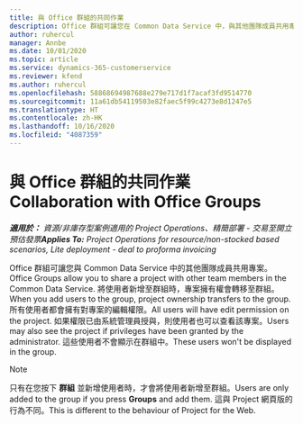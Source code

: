 ```yaml
---
title: 與 Office 群組的共同作業
description: Office 群組可讓您在 Common Data Service 中，與其他團隊成員共用專案。
author: ruhercul
manager: Annbe
ms.date: 10/01/2020
ms.topic: article
ms.service: dynamics-365-customerservice
ms.reviewer: kfend
ms.author: ruhercul
ms.openlocfilehash: 58868694987688e279e717d1f7acaf3fd9514770
ms.sourcegitcommit: 11a61db54119503e82faec5f99c4273e8d1247e5
ms.translationtype: HT
ms.contentlocale: zh-HK
ms.lasthandoff: 10/16/2020
ms.locfileid: "4087359"
---
```

# <a name="collaboration-with-office-groups"></a><span data-ttu-id="ee702-103">與 Office 群組的共同作業</span><span class="sxs-lookup"><span data-stu-id="ee702-103">Collaboration with Office Groups</span></span>

<span data-ttu-id="ee702-104">_**適用於：** 資源/非庫存型案例適用的 Project Operations、精簡部署 - 交易至開立預估發票_</span><span class="sxs-lookup"><span data-stu-id="ee702-104">_**Applies To:** Project Operations for resource/non-stocked based scenarios, Lite deployment - deal to proforma invoicing_</span></span>

<span data-ttu-id="ee702-105">Office 群組可讓您與 Common Data Service 中的其他團隊成員共用專案。</span><span class="sxs-lookup"><span data-stu-id="ee702-105">Office Groups allow you to share a project with other team members in the Common Data Service.</span></span> <span data-ttu-id="ee702-106">將使用者新增至群組時，專案擁有權會轉移至群組。</span><span class="sxs-lookup"><span data-stu-id="ee702-106">When you add users to the group, project ownership transfers to the group.</span></span> <span data-ttu-id="ee702-107">所有使用者都會擁有對專案的編輯權限。</span><span class="sxs-lookup"><span data-stu-id="ee702-107">All users will have edit permission on the project.</span></span> <span data-ttu-id="ee702-108">如果權限已由系統管理員授與，則使用者也可以查看該專案。</span><span class="sxs-lookup"><span data-stu-id="ee702-108">Users may also see the project if privileges have been granted by the administrator.</span></span> <span data-ttu-id="ee702-109">這些使用者不會顯示在群組中。</span><span class="sxs-lookup"><span data-stu-id="ee702-109">These users won't be displayed in the group.</span></span>

> [!NOTE] 
> <span data-ttu-id="ee702-110">只有在您按下 **群組** 並新增使用者時，才會將使用者新增至群組。</span><span class="sxs-lookup"><span data-stu-id="ee702-110">Users are only added to the group if you press **Groups** and add them.</span></span> <span data-ttu-id="ee702-111">這與 Project 網頁版的行為不同。</span><span class="sxs-lookup"><span data-stu-id="ee702-111">This is different to the behaviour of Project for the Web.</span></span> 

